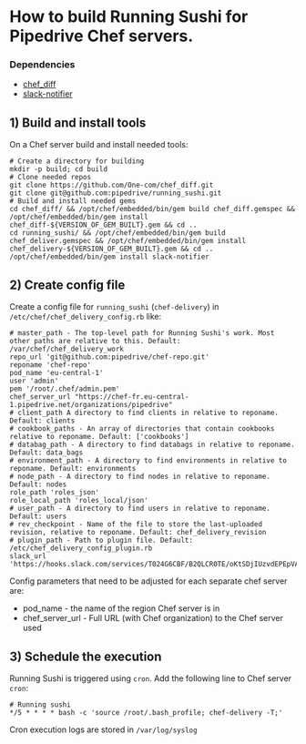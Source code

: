 # How to build Running Sushi for Pipedrive Chef servers.

### Dependencies
* [chef_diff](https://github.com/One-com/chef_diff)
* [slack-notifier](https://github.com/stevenosloan/slack-notifier)

## 1) Build and install tools

On a Chef server build and install needed tools:

```
# Create a directory for building
mkdir -p build; cd build
# Clone needed repos
git clone https://github.com/One-com/chef_diff.git
git clone git@github.com:pipedrive/running_sushi.git
# Build and install needed gems
cd chef_diff/ && /opt/chef/embedded/bin/gem build chef_diff.gemspec && /opt/chef/embedded/bin/gem install chef_diff-${VERSION_OF_GEM_BUILT}.gem && cd ..
cd running_sushi/ && /opt/chef/embedded/bin/gem build chef_deliver.gemspec && /opt/chef/embedded/bin/gem install chef_delivery-${VERSION_OF_GEM_BUILT}.gem && cd ..
/opt/chef/embedded/bin/gem install slack-notifier
```

## 2) Create config file

Create a config file for `running_sushi` (`chef-delivery`) in `/etc/chef/chef_delivery_config.rb` like:

```
# master_path - The top-level path for Running Sushi's work. Most other paths are relative to this. Default: /var/chef/chef_delivery_work
repo_url 'git@github.com:pipedrive/chef-repo.git'
reponame 'chef-repo'
pod_name 'eu-central-1'
user 'admin'
pem '/root/.chef/admin.pem'
chef_server_url "https://chef-fr.eu-central-1.pipedrive.net/organizations/pipedrive"
# client_path A directory to find clients in relative to reponame. Default: clients
# cookbook_paths - An array of directories that contain cookbooks relative to reponame. Default: ['cookbooks']
# databag_path - A directory to find databags in relative to reponame. Default: data_bags
# environment_path - A directory to find environments in relative to reponame. Default: environments
# node_path - A directory to find nodes in relative to reponame. Default: nodes
role_path 'roles_json'
role_local_path 'roles_local/json'
# user_path - A directory to find users in relative to reponame. Default: users
# rev_checkpoint - Name of the file to store the last-uploaded revision, relative to reponame. Default: chef_delivery_revision
# plugin_path - Path to plugin file. Default: /etc/chef_delivery_config_plugin.rb
slack_url 'https://hooks.slack.com/services/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'
```

Config parameters that need to be adjusted for each separate chef server are:
- pod_name - the name of the region Chef server is in
- chef_server_url - Full URL (with Chef organization) to the Chef server used

## 3) Schedule the execution

Running Sushi is triggered using `cron`.
Add the following line to Chef server `cron`:

```
# Running sushi
*/5 * * * * bash -c 'source /root/.bash_profile; chef-delivery -T;'
```

Cron execution logs are stored in `/var/log/syslog`
